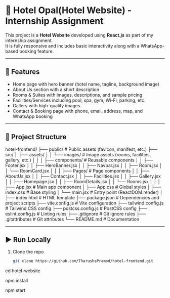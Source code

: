 # 🏨 Hotel Opal(Hotel Website) - Internship Assignment

This project is a **Hotel Website** developed using **React.js** as part of my internship assignment.  
It is fully responsive and includes basic interactivity along with a WhatsApp-based booking feature.

---

## 📌 Features

- Home page with hero banner (hotel name, tagline, background image)
- About Us section with a short description
- Rooms & Suites with images, descriptions, and sample pricing
- Facilities/Services including pool, spa, gym, Wi-Fi, parking, etc.
- Gallery with high-quality images.
- Contact & Booking page with phone, email, address, map, and WhatsApp booking

---

## 📂 Project Structure

hotel-frontend/
├── public/ # Public assets (favicon, manifest, etc.)
├── src/
│ ├── assets/
│ │ └── images/ # Image assets (rooms, facilities, gallery, etc.)
│ │
│ ├── components/ # Reusable components
│ │ ├── Footer.jsx
│ │ ├── HeroBanner.jsx
│ │ ├── Navbar.jsx
│ │ ├── Room.jsx
│ │ └── RoomCard.jsx
│ │
│ ├── Pages/ # Page components
│ │ ├── AboutUs.jsx
│ │ ├── Contact.jsx
│ │ ├── Facilities.jsx
│ │ ├── Gallery.jsx
│ │ ├── Homepage.jsx
│ │ ├── RoomDetails.jsx
│ │ └── Rooms.jsx
│ │
│ ├── App.jsx # Main app component
│ ├── App.css # Global styles
│ ├── index.css # Base styling
│ └── main.jsx # Entry point (ReactDOM render)
│
├── index.html # HTML template
├── package.json # Dependencies and project scripts
├── vite.config.js # Vite configuration
├── tailwind.config.js # Tailwind CSS config
├── postcss.config.js # PostCSS config
├── eslint.config.js # Linting rules
├── .gitignore # Git ignore rules
├── .gitattributes # Git attributes
└── README.md # Documentation


---

## ▶️ Run Locally

1. Clone the repo
   ```bash
   git clone https://github.com/TharushaPramod/hotel-frontend.git

cd hotel-website

npm install

npm start

